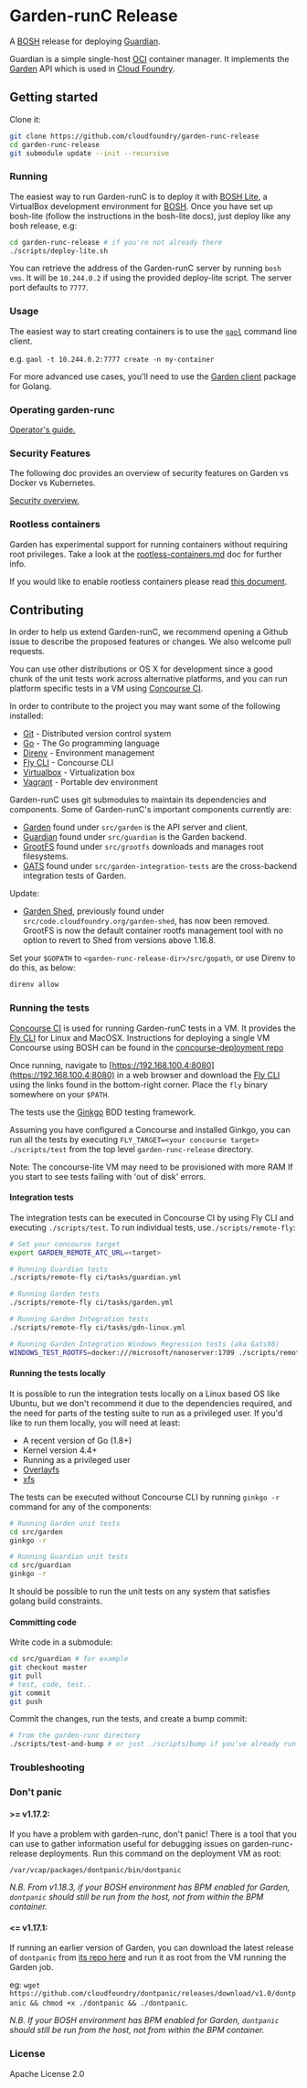 # Garden-runC Release

A [BOSH](http://docs.cloudfoundry.org/bosh/) release for deploying
[Guardian](https://github.com/cloudfoundry/guardian).

Guardian is a simple single-host [OCI](https://opencontainers.org/) container
manager. It implements the [Garden](https://github.com/cloudfoundry/garden/)
API which is used in [Cloud Foundry](https://www.cloudfoundry.org/).

## Getting started

Clone it:

```bash
git clone https://github.com/cloudfoundry/garden-runc-release
cd garden-runc-release
git submodule update --init --recursive
```

### Running

The easiest way to run Garden-runC is to deploy it with [BOSH
Lite](https://bosh.io/docs/bosh-lite.html), a VirtualBox development
environment for [BOSH](https://bosh.io). Once you have  set up bosh-lite
(follow the instructions in the bosh-lite docs), just deploy like any bosh
release, e.g:

```bash
cd garden-runc-release # if you're not already there
./scripts/deploy-lite.sh
```

You can retrieve the address of the Garden-runC server by running `bosh vms`.
It will be `10.244.0.2` if using the provided deploy-lite script.
The server port defaults to `7777`.

### Usage

The easiest way to start creating containers is to use the
[`gaol`](https://github.com/contraband/gaol) command line client.

e.g. `gaol -t 10.244.0.2:7777 create -n my-container`

For more advanced use cases, you'll need to use the [Garden
client](https://godoc.org/code.cloudfoundry.org/garden#Client)
package for Golang.

### Operating garden-runc

[Operator's guide.](docs/opsguide.md)

### Security Features

The following doc provides an overview of security features on Garden vs Docker vs Kubernetes.

[Security overview.](docs/security-overview.md)

### Rootless containers

Garden has experimental support for running containers without requiring root
privileges. Take a look at the
[rootless-containers.md](docs/articles/rootless-containers.md) doc for further info.

If you would like to enable rootless containers please read [this
document](docs/enabling-rootless-containers.md).

## Contributing

In order to help us extend Garden-runC, we recommend opening a Github issue to
describe the proposed features or changes. We also welcome pull requests.

You can use other distributions or OS X for development since a good chunk of
the unit tests work across alternative platforms, and you can run platform
specific tests in a VM using [Concourse CI](https://concourse.ci/).

In order to contribute to the project you may want some of the following installed:

- [Git](https://git-scm.com/) - Distributed version control system
- [Go](https://golang.org/doc/install#install) - The Go programming
   language
- [Direnv](https://github.com/direnv/direnv) - Environment management
- [Fly CLI](https://github.com/concourse/fly) - Concourse CLI
- [Virtualbox](https://www.virtualbox.org/) - Virtualization box
- [Vagrant](https://www.vagrantup.com/) - Portable dev environment

Garden-runC uses git submodules to maintain its dependencies and components.
Some of Garden-runC's important components currently are:

* [Garden](https://github.com/cloudfoundry/garden) found under
   `src/garden` is the API server and client.
* [Guardian](https://github.com/cloudfoundry/guardian) found under
   `src/guardian` is the Garden backend.
* [GrootFS](https://github.com/cloudfoundry/grootfs) found under
   `src/grootfs` downloads and manages
   root filesystems.
* [GATS](https://github.com/cloudfoundry/garden-integration-tests)
   found under `src/garden-integration-tests`
   are the cross-backend integration tests of Garden.

Update:
* [Garden Shed](https://github.com/cloudfoundry/garden-shed), previously found under
   `src/code.cloudfoundry.org/garden-shed`, has now been removed. GrootFS is now the default container
   rootfs management tool with no option to revert to Shed from versions above 1.16.8.

Set your `$GOPATH` to `<garden-runc-release-dir>/src/gopath`, or use Direnv to do this, as
below:

```bash
direnv allow
```

### Running the tests

[Concourse CI](https://concourse-ci.org/) is used for running Garden-runC tests
in a VM. It provides the [Fly CLI](https://github.com/concourse/fly) for
Linux and MacOSX. Instructions for deploying a single VM Concourse using BOSH
can be found in the [concourse-deployment repo](https://github.com/concourse/concourse-deployment)

Once running, navigate to [https://192.168.100.4:8080](https://192.168.100.4:8080) in a web browser
and download the [Fly CLI](https://concourse-ci.org/download.html) using the links found in
the bottom-right corner. Place the `fly` binary somewhere on your `$PATH`.

The tests use the [Ginkgo](https://onsi.github.io/ginkgo/) BDD testing
framework.

Assuming you have configured a Concourse and installed Ginkgo, you can run all
the tests by executing `FLY_TARGET=<your concourse target> ./scripts/test` from the top level `garden-runc-release` directory.

Note: The concourse-lite VM may need to be provisioned with more RAM
If you start to see tests failing with 'out of disk' errors.

#### Integration tests

The integration tests can be executed in Concourse CI by using Fly CLI and
executing `./scripts/test`.
To run individual tests, use`./scripts/remote-fly`:

```bash
# Set your concourse target
export GARDEN_REMOTE_ATC_URL=<target>

# Running Guardian tests
./scripts/remote-fly ci/tasks/guardian.yml

# Running Garden tests
./scripts/remote-fly ci/tasks/garden.yml

# Running Garden Integration tests
./scripts/remote-fly ci/tasks/gdn-linux.yml

# Running Garden Integration Windows Regression tests (aka Gats98)
WINDOWS_TEST_ROOTFS=docker:///microsoft/nanoserver:1709 ./scripts/remote-fly ci/tasks/gdn-linux.yml
```

#### Running the tests locally

It is possible to run the integration tests locally on a Linux based OS like Ubuntu, but we don't recommend it
due to the dependencies required, and the need for parts of the testing suite to run as a privileged user.
If you'd like to run them locally, you will need at least:
* A recent version of Go (1.8+)
* Kernel version 4.4+
* Running as a privileged user
* [Overlayfs](https://www.kernel.org/doc/Documentation/filesystems/overlayfs.txt)
* [xfs](http://xfs.org)

The tests can be executed without Concourse CLI by running `ginkgo -r`
command for any of the components:

```bash
# Running Garden unit tests
cd src/garden
ginkgo -r

# Running Guardian unit tests
cd src/guardian
ginkgo -r
```

It should be possible to run the unit tests on any system that satisfies golang build constraints.

#### Committing code

Write code in a submodule:

```bash
cd src/guardian # for example
git checkout master
git pull
# test, code, test..
git commit
git push
```

Commit the changes, run the tests, and create a bump commit:

```bash
# from the garden-runc directory
./scripts/test-and-bump # or just ./scripts/bump if you've already run the tests
```

### Troubleshooting

### Don't panic

#### >= v1.17.2:
If you have a problem with garden-runc, don't panic! There is a tool that you can
use to gather information useful for debugging issues on garden-runc-release
deployments. Run this command on the deployment VM as root:

`/var/vcap/packages/dontpanic/bin/dontpanic`

_N.B. From v1.18.3, if your BOSH environment has BPM enabled for Garden, `dontpanic` should still be run from
the host, not from within the BPM container._

#### <= v1.17.1:
If running an earlier version of Garden, you can download the latest release of `dontpanic` from [its repo here](https://github.com/cloudfoundry/dontpanic/releases) and run it as root
from the VM running the Garden job.

eg: `wget https://github.com/cloudfoundry/dontpanic/releases/download/v1.0/dontpanic && chmod +x ./dontpanic && ./dontpanic`.

_N.B. If your BOSH environment has BPM enabled for Garden, `dontpanic` should still be run from
the host, not from within the BPM container._

### License

Apache License 2.0
